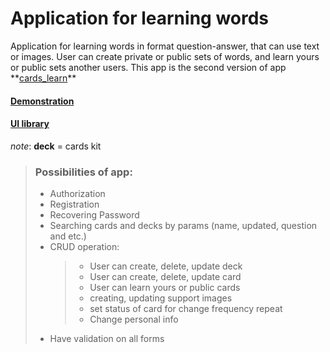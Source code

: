 # Application for learning words

<p>Application for learning words in format question-answer, that
can use text or images. User can create private or public sets of words,
and learn yours or public sets another users.
  This app is the second version of app **<a href="https://github.com/ArtemHard/cards_learn/tree/main/app">cards_learn<a/>**
</p>

#### [Demonstration](https://cards-ecru-three.vercel.app/)
#### [UI library](https://cards-git-storybook-deploy-kabaktema1-gmailcom.vercel.app/)

*note*: **deck** = cards kit

> ### Possibilities of app:
>
> - Authorization
> - Registration
> - Recovering Password
> - Searching cards and decks by params (name, updated, question and etc.)
> - CRUD operation:
>   > - User can create, delete, update deck
>   > - User can create, delete, update card
>   > - User can learn yours or public cards
>   > - creating, updating support images
>   > - set status of card for change frequency repeat
>   > - Change personal info
> - Have validation on all forms
